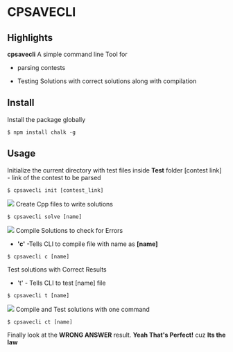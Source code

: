 # CPSAVECLI

  

## Highlights

**cpsavecli** A simple command line Tool for

- parsing contests

- Testing Solutions with correct solutions along with compilation

  

## Install
Install the package globally 
```console
$ npm install chalk -g
```
## Usage
Initialize the current directory with test files inside **Test** folder
[contest link] - link of the contest to be parsed
```console
$ cpsavecli init [contest_link]
```
![](initCommand.gif)
Create Cpp files to write solutions
``` console
$ cpsavecli solve [name]
```
![](solveCommand.gif)
Compile Solutions to check for Errors
- **'c'** -Tells CLI to compile file with name as **[name]**
``` console
$ cpsavecli c [name]
```
Test solutions with Correct Results
- 't' - Tells CLI to test [name] file
``` console
$ cpsavecli t [name]
```
![](ctCommand.gif)
Compile and Test solutions with one command
``` console
$ cpsavecli ct [name]
```
 Finally look at the **WRONG ANSWER** result. **Yeah That's Perfect!** cuz **Its the law**

